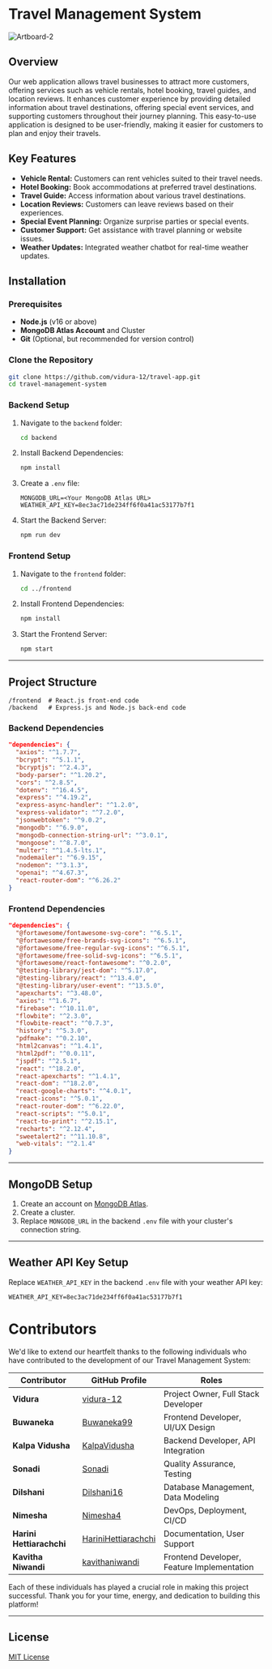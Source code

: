 # Travel Management System

![Artboard-2](https://github.com/user-attachments/assets/4b941c54-f5d8-40ab-9049-a44412c88042)

## Overview
Our web application allows travel businesses to attract more customers, offering services such as vehicle rentals, hotel booking, travel guides, and location reviews. It enhances customer experience by providing detailed information about travel destinations, offering special event services, and supporting customers throughout their journey planning. This easy-to-use application is designed to be user-friendly, making it easier for customers to plan and enjoy their travels.


## Key Features

- **Vehicle Rental:** Customers can rent vehicles suited to their travel needs.
- **Hotel Booking:** Book accommodations at preferred travel destinations.
- **Travel Guide:** Access information about various travel destinations.
- **Location Reviews:** Customers can leave reviews based on their experiences.
- **Special Event Planning:** Organize surprise parties or special events.
- **Customer Support:** Get assistance with travel planning or website issues.
- **Weather Updates:** Integrated weather chatbot for real-time weather updates.

## Installation

### Prerequisites

- **Node.js** (v16 or above)
- **MongoDB Atlas Account** and Cluster
- **Git** (Optional, but recommended for version control)

### Clone the Repository

```bash
git clone https://github.com/vidura-12/travel-app.git
cd travel-management-system
```

### Backend Setup

1. Navigate to the `backend` folder:
   ```bash
   cd backend
   ```

2. Install Backend Dependencies:
   ```bash
   npm install
   ```

3. Create a `.env` file:
   ```
   MONGODB_URL=<Your MongoDB Atlas URL>
   WEATHER_API_KEY=8ec3ac71de234ff6f0a41ac53177b7f1
   ```

4. Start the Backend Server:
   ```bash
   npm run dev
   ```

### Frontend Setup

1. Navigate to the `frontend` folder:
   ```bash
   cd ../frontend
   ```

2. Install Frontend Dependencies:
   ```bash
   npm install
   ```

3. Start the Frontend Server:
   ```bash
   npm start
   ```

---

## Project Structure

```
/frontend  # React.js front-end code
/backend   # Express.js and Node.js back-end code
```

### Backend Dependencies

```json
"dependencies": {
  "axios": "^1.7.7",
  "bcrypt": "^5.1.1",
  "bcryptjs": "^2.4.3",
  "body-parser": "^1.20.2",
  "cors": "^2.8.5",
  "dotenv": "^16.4.5",
  "express": "^4.19.2",
  "express-async-handler": "^1.2.0",
  "express-validator": "^7.2.0",
  "jsonwebtoken": "^9.0.2",
  "mongodb": "^6.9.0",
  "mongodb-connection-string-url": "^3.0.1",
  "mongoose": "^8.7.0",
  "multer": "^1.4.5-lts.1",
  "nodemailer": "^6.9.15",
  "nodemon": "^3.1.3",
  "openai": "^4.67.3",
  "react-router-dom": "^6.26.2"
}
```

### Frontend Dependencies

```json
"dependencies": {
  "@fortawesome/fontawesome-svg-core": "^6.5.1",
  "@fortawesome/free-brands-svg-icons": "^6.5.1",
  "@fortawesome/free-regular-svg-icons": "^6.5.1",
  "@fortawesome/free-solid-svg-icons": "^6.5.1",
  "@fortawesome/react-fontawesome": "^0.2.0",
  "@testing-library/jest-dom": "^5.17.0",
  "@testing-library/react": "^13.4.0",
  "@testing-library/user-event": "^13.5.0",
  "apexcharts": "^3.48.0",
  "axios": "^1.6.7",
  "firebase": "^10.11.0",
  "flowbite": "^2.3.0",
  "flowbite-react": "^0.7.3",
  "history": "^5.3.0",
  "pdfmake": "^0.2.10",
  "html2canvas": "^1.4.1",
  "html2pdf": "^0.0.11",
  "jspdf": "^2.5.1",
  "react": "^18.2.0",
  "react-apexcharts": "^1.4.1",
  "react-dom": "^18.2.0",
  "react-google-charts": "^4.0.1",
  "react-icons": "^5.0.1",
  "react-router-dom": "^6.22.0",
  "react-scripts": "^5.0.1",
  "react-to-print": "^2.15.1",
  "recharts": "^2.12.4",
  "sweetalert2": "^11.10.8",
  "web-vitals": "^2.1.4"
}
```

---

## MongoDB Setup

1. Create an account on [MongoDB Atlas](https://www.mongodb.com/cloud/atlas).
2. Create a cluster.
3. Replace `MONGODB_URL` in the backend `.env` file with your cluster's connection string.

---

## Weather API Key Setup

Replace `WEATHER_API_KEY` in the backend `.env` file with your weather API key:
```
WEATHER_API_KEY=8ec3ac71de234ff6f0a41ac53177b7f1
```

# Contributors

We'd like to extend our heartfelt thanks to the following individuals who have contributed to the development of our Travel Management System:

| Contributor | GitHub Profile | Roles |
|-------------|----------------|-------|
| **Vidura**  | [vidura-12](https://github.com/vidura-12) | Project Owner, Full Stack Developer |
| **Buwaneka** | [Buwaneka99](https://github.com/Buwaneka99) | Frontend Developer, UI/UX Design |
| **Kalpa Vidusha** | [KalpaVidusha](https://github.com/KalpaVidusha) | Backend Developer, API Integration |
| **Sonadi** | [Sonadi](https://github.com/Sonadi) | Quality Assurance, Testing |
| **Dilshani** | [Dilshani16](https://github.com/Dilshani16) | Database Management, Data Modeling |
| **Nimesha** | [Nimesha4](https://github.com/Nimesha4) | DevOps, Deployment, CI/CD |
| **Harini Hettiarachchi** | [HariniHettiarachchi](https://github.com/HariniHettiarachchi) | Documentation, User Support |
| **Kavitha Niwandi** | [kavithaniwandi](https://github.com/kavithaniwandi) | Frontend Developer, Feature Implementation |

Each of these individuals has played a crucial role in making this project successful. Thank you for your time, energy, and dedication to building this platform!

---

## License

[MIT License](LICENSE)

